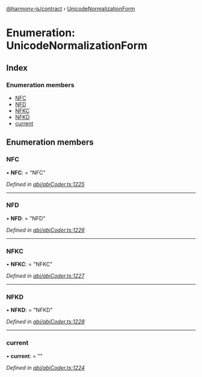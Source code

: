 [@harmony-js/contract](../globals.md) › [UnicodeNormalizationForm](unicodenormalizationform.md)

# Enumeration: UnicodeNormalizationForm

## Index

### Enumeration members

* [NFC](unicodenormalizationform.md#nfc)
* [NFD](unicodenormalizationform.md#nfd)
* [NFKC](unicodenormalizationform.md#nfkc)
* [NFKD](unicodenormalizationform.md#nfkd)
* [current](unicodenormalizationform.md#current)

## Enumeration members

###  NFC

• **NFC**: = "NFC"

*Defined in [abi/abiCoder.ts:1225](https://github.com/FireStack-Lab/Harmony-sdk-core/blob/ad01043/packages/harmony-contract/src/abi/abiCoder.ts#L1225)*

___

###  NFD

• **NFD**: = "NFD"

*Defined in [abi/abiCoder.ts:1226](https://github.com/FireStack-Lab/Harmony-sdk-core/blob/ad01043/packages/harmony-contract/src/abi/abiCoder.ts#L1226)*

___

###  NFKC

• **NFKC**: = "NFKC"

*Defined in [abi/abiCoder.ts:1227](https://github.com/FireStack-Lab/Harmony-sdk-core/blob/ad01043/packages/harmony-contract/src/abi/abiCoder.ts#L1227)*

___

###  NFKD

• **NFKD**: = "NFKD"

*Defined in [abi/abiCoder.ts:1228](https://github.com/FireStack-Lab/Harmony-sdk-core/blob/ad01043/packages/harmony-contract/src/abi/abiCoder.ts#L1228)*

___

###  current

• **current**: = ""

*Defined in [abi/abiCoder.ts:1224](https://github.com/FireStack-Lab/Harmony-sdk-core/blob/ad01043/packages/harmony-contract/src/abi/abiCoder.ts#L1224)*
